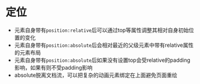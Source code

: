 # 定位

- 元素自身带有`position:relative`后可以通过top等属性调整其相对自身初始位置的变化
- 元素自身带有`position:absolute`后会相对最近的父级元素中带有relative属性的元素布局
- 元素自身带有`position:absolute`后如果没有设置top会受relative的padding影响，如果有则不受padding影响
- absolute脱离文档流，可以把复杂的动画元素绑定在上面避免页面重绘